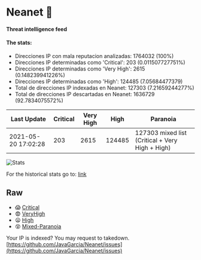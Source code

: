 # Neanet :hocho:
#### Threat intelligence feed
#### The stats:

- Direcciones IP con mala reputacion analizadas: 1764032 (100%)
- Direcciones IP determinadas como 'Critical':  203 (0.011507727751%)
- Direcciones IP determinadas como 'Very High':  2615 (0.148239941226%)
- Direcciones IP determinadas como 'High':  124485 (7.05684477379)
- Total de direcciones IP indexadas en Neanet:  127303 (7.21659244277%)
- Total de direcciones IP descartadas en Neanet:  1636729 (92.7834075572%)

| Last Update | Critical | Very High | High | Paranoia |
| --- | --- | --- | --- | --- |
| 2021-05-20 17:02:28 | 203 | 2615 | 124485 | 127303 mixed list (Critical + Very High + High)|

![Stats](https://docs.google.com/spreadsheets/d/e/2PACX-1vSnaNMIXVabIpDJjufMlzH7poXnshF3mgd8Is1g9ytUEzVsP5my4Trn8f-xkoLLQ38xpL3HtmUexLo6/pubchart?oid=501124687&format=image)

For the historical stats go to: [link](/stats.csv)
## Raw
- :scream: [Critical](https://raw.githubusercontent.com/JavaGarcia/Neanet/master/blacklists/neanet_critical.txt)
- :fearful: [VeryHigh](https://raw.githubusercontent.com/JavaGarcia/Neanet/master/blacklists/neanet_veryHigh.txtt)
- :frowning: [High](https://raw.githubusercontent.com/JavaGarcia/Neanet/master/blacklists/neanet_high.txt)
- :dizzy_face: [Mixed-Paranoia](https://raw.githubusercontent.com/JavaGarcia/Neanet/master/blacklists/neanet_all.txt)


Your IP is indexed? You may request to takedown. [https://github.com/JavaGarcia/Neanet/issues](https://github.com/JavaGarcia/Neanet/issues)










































































































































































































































































































































































































































































































































































































































































































































































































































































































































































































































































































































































































































































































































































































































































































































































































































































































































































































































































































































































































































































































































































































































































































































































































































































































































































































































































































































































































































































































































































































































































































































































































































































































































































































































































































































































































































































































































































































































































































































































































































































































































































































































































































































































































































































































































































































































































































































































































































































































































































































































































































































































































































































































































































































































































































































































































































































































































































































































































































































































































































































































































































































































































































































































































































































































































































































































































































